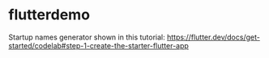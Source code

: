 # flutterdemo

Startup names generator shown in this tutorial:
https://flutter.dev/docs/get-started/codelab#step-1-create-the-starter-flutter-app

